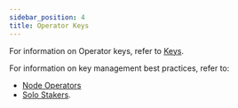 ```yaml
---
sidebar_position: 4
title: Operator Keys
---
```


For information on Operator keys, refer to [Keys](../../eigenlayer/concepts/keys-and-signatures).

For information on key management best practices, refer to: 
* [Node Operators](../howto/managekeys/institutional-operators.md)
* [Solo Stakers](../howto/managekeys/solo-operators.md).